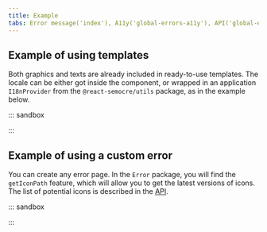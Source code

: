 ```yaml
---
title: Example
tabs: Error message('index'), A11y('global-errors-a11y'), API('global-errors-api'), Example('global-errors-code'), Changelog('global-errors-changelog')
---
```


## Example of using templates

Both graphics and texts are already included in ready-to-use templates. The locale can be either got inside the component, or wrapped in an application `I18nProvider` from the `@react-semocre/utils` package, as in the example below.

::: sandbox

<script lang="tsx">
import React, { useState } from 'react';
import Select from '@semcore/ui/select';
import { I18nProvider } from '@semcore/ui/utils/enhances/WithI18n';
import {
  AccessDenied,
  Maintenance,
  PageError,
  PageNotFound,
  ProjectNotFound,
} from '@semcore/ui/errors';

const options = ['de', 'en', 'es', 'fr', 'it', 'ja', 'pt', 'ru', 'zh', 'ko', 'vi', 'pl', 'sv'].map(
  (o) => ({
    value: o,
    children: o,
  }),
);

const Demo = () => {
  const [lang, setLang] = useState('en');

  return (
    <div>
      Select lang: <Select options={options} value={lang} onChange={(value) => setLang(value)} />
      <I18nProvider value={lang}>
        <AccessDenied />
        <Maintenance toolName={'Ui-kit'} />
        <PageError />
        <PageNotFound />
        <ProjectNotFound />
      </I18nProvider>
    </div>
  );
};
</script>

:::

## Example of using a custom error

You can create any error page. In the `Error` package, you will find the `getIconPath` feature, which will allow you to get the latest versions of icons. The list of potential icons is described in the [API](/patterns/global-errors/global-errors-api).

::: sandbox

<script lang="tsx">
import React from 'react';
import Error, { getIconPath } from '@semcore/ui/errors';
import Button from '@semcore/ui/button';

const Demo = () => (
  <Error icon={getIconPath('confirmation')}>
    <Error.Title>Confirm you are a real person</Error.Title>
    <Error.Description wMax={510}>
      We need to make sure you're not a robot. Please complete the security check, and we'll be out
      of your way.
    </Error.Description>
    <Error.Controls>
      <Button size='l' use='primary' theme='info'>
        Submit
      </Button>
    </Error.Controls>
  </Error>
);
</script>

:::

